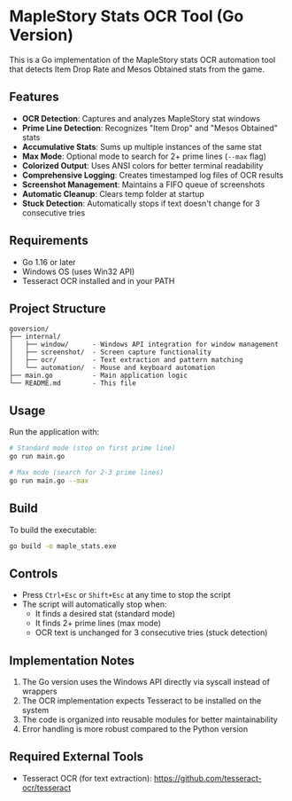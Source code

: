 # MapleStory Stats OCR Tool (Go Version)

This is a Go implementation of the MapleStory stats OCR automation tool that detects Item Drop Rate and Mesos Obtained stats from the game.

## Features

- **OCR Detection**: Captures and analyzes MapleStory stat windows
- **Prime Line Detection**: Recognizes "Item Drop" and "Mesos Obtained" stats
- **Accumulative Stats**: Sums up multiple instances of the same stat
- **Max Mode**: Optional mode to search for 2+ prime lines (`--max` flag)
- **Colorized Output**: Uses ANSI colors for better terminal readability
- **Comprehensive Logging**: Creates timestamped log files of OCR results
- **Screenshot Management**: Maintains a FIFO queue of screenshots
- **Automatic Cleanup**: Clears temp folder at startup
- **Stuck Detection**: Automatically stops if text doesn't change for 3 consecutive tries

## Requirements

- Go 1.16 or later
- Windows OS (uses Win32 API)
- Tesseract OCR installed and in your PATH

## Project Structure

```
goversion/
├── internal/
│   ├── window/      - Windows API integration for window management
│   ├── screenshot/  - Screen capture functionality
│   ├── ocr/         - Text extraction and pattern matching
│   └── automation/  - Mouse and keyboard automation
├── main.go          - Main application logic
└── README.md        - This file
```

## Usage

Run the application with:

```bash
# Standard mode (stop on first prime line)
go run main.go

# Max mode (search for 2-3 prime lines)
go run main.go --max
```

## Build

To build the executable:

```bash
go build -o maple_stats.exe
```

## Controls

- Press `Ctrl+Esc` or `Shift+Esc` at any time to stop the script
- The script will automatically stop when:
  - It finds a desired stat (standard mode) 
  - It finds 2+ prime lines (max mode)
  - OCR text is unchanged for 3 consecutive tries (stuck detection)

## Implementation Notes

1. The Go version uses the Windows API directly via syscall instead of wrappers
2. The OCR implementation expects Tesseract to be installed on the system
3. The code is organized into reusable modules for better maintainability
4. Error handling is more robust compared to the Python version

## Required External Tools

- Tesseract OCR (for text extraction): https://github.com/tesseract-ocr/tesseract
